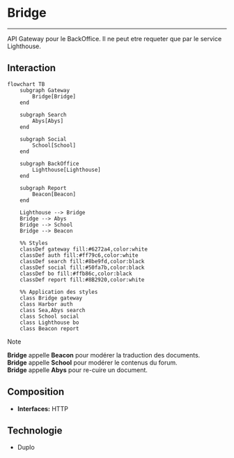 # Bridge

---

API Gateway pour le BackOffice. Il ne peut etre requeter que par le service Lighthouse.

## Interaction

```mermaid
flowchart TB
    subgraph Gateway
        Bridge[Bridge]
    end

    subgraph Search
        Abys[Abys]
    end

    subgraph Social
        School[School]
    end

    subgraph BackOffice
        Lighthouse[Lighthouse]
    end

	subgraph Report
		Beacon[Beacon]
	end

    Lighthouse --> Bridge
    Bridge --> Abys
    Bridge --> School
	Bridge --> Beacon
	
    %% Styles
    classDef gateway fill:#6272a4,color:white
    classDef auth fill:#ff79c6,color:white
    classDef search fill:#8be9fd,color:black
    classDef social fill:#50fa7b,color:black
    classDef bo fill:#ffb86c,color:black
	classDef report fill:#8B2920,color:white

    %% Application des styles
    class Bridge gateway
    class Harbor auth
    class Sea,Abys search
    class School social
    class Lighthouse bo
	class Beacon report
```

> [!NOTE]
> **Bridge** appelle **Beacon** pour modérer la traduction des documents.\
> **Bridge** appelle **School** pour modérer le contenus du forum.\
> **Bridge** appelle **Abys** pour re-cuire un document.

## Composition

- **Interfaces:** HTTP

## Technologie

- Duplo